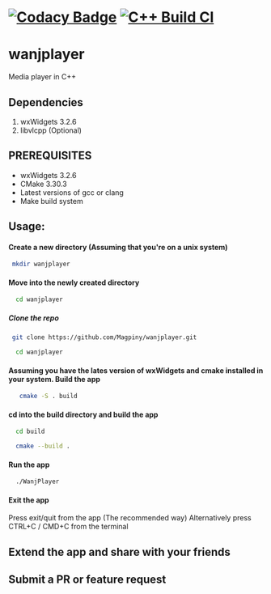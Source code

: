 # [![Codacy Badge](https://app.codacy.com/project/badge/Grade/51580f11c9ff43b0903a98a2ae77d323)](https://app.codacy.com/gh/Magpiny/wanjplayer/dashboard?utm_source=gh&utm_medium=referral&utm_content=&utm_campaign=Badge_grade) [![C++ Build CI](https://github.com/Magpiny/wanjplayer/actions/workflows/c-cpp.yml/badge.svg?branch=main)](https://github.com/Magpiny/wanjplayer/actions/workflows/c-cpp.yml)

# wanjplayer
Media player in C++

## Dependencies
1. wxWidgets 3.2.6
2. libvlcpp (Optional)

## PREREQUISITES
* wxWidgets 3.2.6
* CMake 3.30.3
* Latest versions of gcc or clang
* Make build system

## Usage:

#### Create a new directory (Assuming that you're on a unix system)
```bash
 mkdir wanjplayer
```
#### Move into the newly created directory
```bash
  cd wanjplayer
```
##### Clone the repo
```bash
 git clone https://github.com/Magpiny/wanjplayer.git
```

```bash
  cd wanjplayer
```
#### Assuming you have the lates version of wxWidgets and cmake installed in your system. Build the app
```bash
   cmake -S . build
```
#### cd into the build directory and build the app
```bash
  cd build
```
```bash
  cmake --build .
```

#### Run the app
```bash
  ./WanjPlayer
```
#### Exit the app
 Press exit/quit from the app (The recommended way)
 Alternatively press CTRL+C / CMD+C from the terminal

## Extend the app and share with your friends
## Submit a PR or feature request


